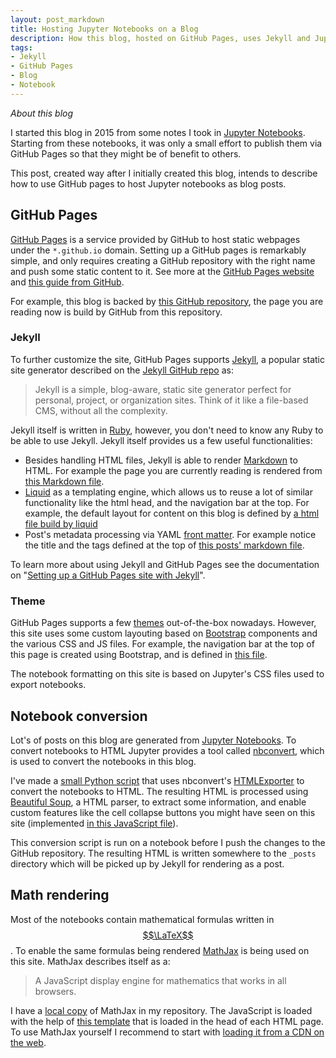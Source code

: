 ```yaml
---
layout: post_markdown
title: Hosting Jupyter Notebooks on a Blog
description: How this blog, hosted on GitHub Pages, uses Jekyll and Jupyter Notebooks to view notebooks as blog posts.
tags:
- Jekyll
- GitHub Pages
- Blog
- Notebook
---
```


_About this blog_

I started this blog in 2015 from some notes I took in [Jupyter Notebooks](https://jupyter.org/). Starting from these notebooks, it was only a small effort to publish them via GitHub Pages so that they might be of benefit to others.

This post, created way after I initially created this blog, intends to describe how to use GitHub pages to host Jupyter notebooks as blog posts.


## GitHub Pages

[GitHub Pages](https://pages.github.com/) is a service provided by GitHub to host static webpages under the `*.github.io` domain. Setting up a GitHub pages is remarkably simple, and only requires creating a GitHub repository with the right name and push some static content to it. See more at the [GitHub Pages website](https://pages.github.com/) and [this guide from GitHub](https://guides.github.com/features/pages/).

For example, this blog is backed by [this GitHub repository](https://github.com/peterroelants/peterroelants.github.io), the page you are reading now is build by GitHub from this repository.


### Jekyll

To further customize the site, GitHub Pages supports [Jekyll](https://jekyllrb.com/), a popular static site generator described on the [Jekyll GitHub repo](https://github.com/jekyll/jekyll) as:

> Jekyll is a simple, blog-aware, static site generator perfect for personal, project, or organization sites. Think of it like a file-based CMS, without all the complexity.

Jekyll itself is written in [Ruby](https://en.wikipedia.org/wiki/Ruby_%28programming_language%29), however, you don't need to know any Ruby to be able to use Jekyll. Jekyll itself provides us a few useful functionalities:

* Besides handling HTML files, Jekyll is able to render [Markdown](https://en.wikipedia.org/wiki/Markdown) to HTML. For example the page you are currently reading is rendered from [this Markdown file](https://github.com/peterroelants/peterroelants.github.io/tree/master/_posts/2021/05/2021-05-15-about-this-blog.md).
* [Liquid](https://github.com/Shopify/liquid) as a templating engine, which allows us to reuse a lot of similar functionality like the html head, and the navigation bar at the top. For example, the default layout for content on this blog is defined by [a html file build by liquid](https://github.com/peterroelants/peterroelants.github.io/tree/master/_layouts/default.html)
* Post's metadata processing via YAML [front matter](https://jekyllrb.com/docs/front-matter/). For example notice the title and the tags defined at the top of [this posts' markdown file](https://github.com/peterroelants/peterroelants.github.io/tree/master/_posts/2021/05/2021-05-15-about-this-blog.md).

To learn more about using Jekyll and GitHub Pages see the documentation on "[Setting up a GitHub Pages site with Jekyll](https://docs.github.com/en/pages/setting-up-a-github-pages-site-with-jekyll)".


### Theme

GitHub Pages supports a few [themes](https://docs.github.com/en/pages/setting-up-a-github-pages-site-with-jekyll/adding-a-theme-to-your-github-pages-site-using-jekyll) out-of-the-box nowadays. However, this site uses some custom layouting based on [Bootstrap](https://getbootstrap.com/) components and the various CSS and JS files. For example, the navigation bar at the top of this page is created using Bootstrap, and is defined in [this file](https://github.com/peterroelants/peterroelants.github.io/tree/master/_includes/navbar.html).

The notebook formatting on this site is based on Jupyter's CSS files used to export notebooks.


## Notebook conversion

Lot's of posts on this blog are generated from [Jupyter Notebooks](https://jupyter.org/). To convert notebooks to HTML Jupyter provides a tool called [nbconvert](https://github.com/jupyter/nbconvert), which is used to convert the notebooks in this blog.

I've made a [small Python script](https://github.com/peterroelants/peterroelants.github.io/tree/master/notebooks/notebook_convert.py) that uses nbconvert's [HTMLExporter](https://nbconvert.readthedocs.io/en/latest/api/exporters.html?highlight=HTMLExporter#nbconvert.exporters.HTMLExporter) to convert the notebooks to HTML. The resulting HTML is processed using [Beautiful Soup](https://www.crummy.com/software/BeautifulSoup/bs4/doc/), a HTML parser, to extract some information, and enable custom features like the cell collapse buttons you might have seen on this site (implemented [in this JavaScript file](https://github.com/peterroelants/peterroelants.github.io/tree/master/js/input_exapand_collapse.js)).

This conversion script is run on a notebook before I push the changes to the GitHub repository. The resulting HTML is written somewhere to the `_posts` directory which will be picked up by Jekyll for rendering as a post.


## Math rendering

Most of the notebooks contain mathematical formulas written in [$$\LaTeX$$](https://en.wikipedia.org/wiki/LaTeX). To enable the same formulas being rendered [MathJax](https://www.mathjax.org/) is being used on this site. MathJax describes itself as a:

> A JavaScript display engine for mathematics that works in all browsers. 

I have a [local copy](https://github.com/mathjax/MathJax#hosting-your-own-copy-of-the-mathjax-components) of MathJax in my repository. The JavaScript is loaded with the help of [this template](https://github.com/peterroelants/peterroelants.github.io/tree/master/_includes/mathjax.html) that is loaded in the head of each HTML page. To use MathJax yourself I recommend to start with [loading it from a CDN on the web](https://github.com/mathjax/MathJax#using-mathjax-components-from-a-cdn-on-the-web).

